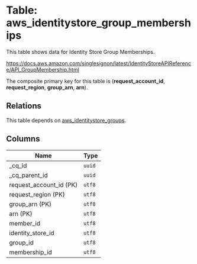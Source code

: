 # Table: aws_identitystore_group_memberships

This table shows data for Identity Store Group Memberships.

https://docs.aws.amazon.com/singlesignon/latest/IdentityStoreAPIReference/API_GroupMembership.html

The composite primary key for this table is (**request_account_id**, **request_region**, **group_arn**, **arn**).

## Relations

This table depends on [aws_identitystore_groups](aws_identitystore_groups.md).

## Columns

| Name          | Type          |
| ------------- | ------------- |
|_cq_id|`uuid`|
|_cq_parent_id|`uuid`|
|request_account_id (PK)|`utf8`|
|request_region (PK)|`utf8`|
|group_arn (PK)|`utf8`|
|arn (PK)|`utf8`|
|member_id|`utf8`|
|identity_store_id|`utf8`|
|group_id|`utf8`|
|membership_id|`utf8`|